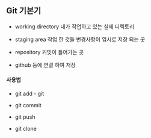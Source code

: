## Git 기본기

- working directory
    내가 작업하고 있는 실제 디렉토리

- staging area
    작업 한 것들 변경사항이 임시로 저장 되는 곳

- repository
    커밋이 들어가는 곳


- github 등에 연결 하여 저장



#### 사용법

 - git add
        - git

 - git commit


 - git push


 - git clone


